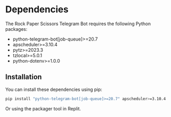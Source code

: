 # Dependencies

The Rock Paper Scissors Telegram Bot requires the following Python packages:

- python-telegram-bot[job-queue]>=20.7
- apscheduler>=3.10.4
- pytz>=2023.3
- tzlocal>=5.0.1
- python-dotenv>=1.0.0

## Installation

You can install these dependencies using pip:

```bash
pip install "python-telegram-bot[job-queue]>=20.7" apscheduler>=3.10.4 pytz>=2023.3 tzlocal>=5.0.1 python-dotenv>=1.0.0
```

Or using the packager tool in Replit.
